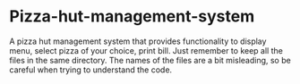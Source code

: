 # Pizza-hut-management-system
A pizza hut management system that provides functionality to display menu, select pizza of your choice, print bill. Just remember to keep all the files in the same directory. The names of the files are a bit misleading, so be careful when trying to understand the code.
